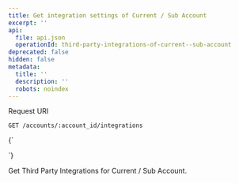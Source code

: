 ```yaml
---
title: Get integration settings of Current / Sub Account
excerpt: ''
api:
  file: api.json
  operationId: third-party-integrations-of-current--sub-account
deprecated: false
hidden: false
metadata:
  title: ''
  description: ''
  robots: noindex
---
```

Request URI

```
GET /accounts/:account_id/integrations
```

<HTMLBlock>{`
<div></div>

<style></style>
`}</HTMLBlock>

Get Third Party Integrations for Current / Sub Account.